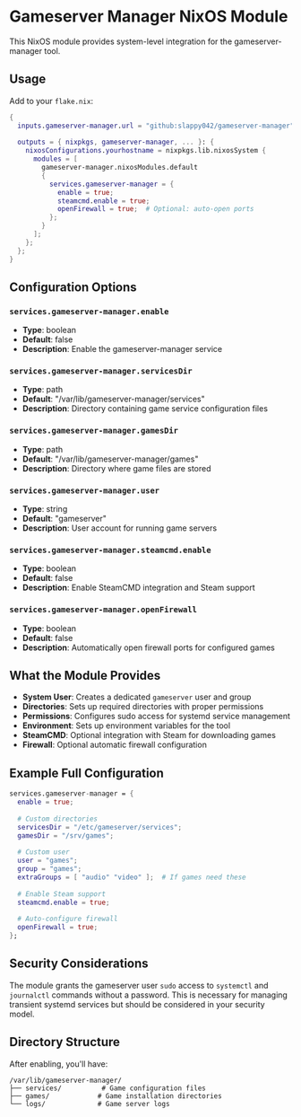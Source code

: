 # Gameserver Manager NixOS Module

This NixOS module provides system-level integration for the gameserver-manager tool.

## Usage

Add to your `flake.nix`:

```nix
{
  inputs.gameserver-manager.url = "github:slappy042/gameserver-manager";
  
  outputs = { nixpkgs, gameserver-manager, ... }: {
    nixosConfigurations.yourhostname = nixpkgs.lib.nixosSystem {
      modules = [
        gameserver-manager.nixosModules.default
        {
          services.gameserver-manager = {
            enable = true;
            steamcmd.enable = true;
            openFirewall = true;  # Optional: auto-open ports
          };
        }
      ];
    };
  };
}
```

## Configuration Options

### `services.gameserver-manager.enable`
- **Type**: boolean
- **Default**: false
- **Description**: Enable the gameserver-manager service

### `services.gameserver-manager.servicesDir`
- **Type**: path
- **Default**: "/var/lib/gameserver-manager/services"  
- **Description**: Directory containing game service configuration files

### `services.gameserver-manager.gamesDir`
- **Type**: path
- **Default**: "/var/lib/gameserver-manager/games"
- **Description**: Directory where game files are stored

### `services.gameserver-manager.user`
- **Type**: string
- **Default**: "gameserver"
- **Description**: User account for running game servers

### `services.gameserver-manager.steamcmd.enable`
- **Type**: boolean  
- **Default**: false
- **Description**: Enable SteamCMD integration and Steam support

### `services.gameserver-manager.openFirewall`
- **Type**: boolean
- **Default**: false
- **Description**: Automatically open firewall ports for configured games

## What the Module Provides

- **System User**: Creates a dedicated `gameserver` user and group
- **Directories**: Sets up required directories with proper permissions
- **Permissions**: Configures sudo access for systemd service management
- **Environment**: Sets up environment variables for the tool
- **SteamCMD**: Optional integration with Steam for downloading games
- **Firewall**: Optional automatic firewall configuration

## Example Full Configuration

```nix
services.gameserver-manager = {
  enable = true;
  
  # Custom directories
  servicesDir = "/etc/gameserver/services";
  gamesDir = "/srv/games";
  
  # Custom user
  user = "games";
  group = "games";
  extraGroups = [ "audio" "video" ];  # If games need these
  
  # Enable Steam support
  steamcmd.enable = true;
  
  # Auto-configure firewall
  openFirewall = true;
};
```

## Security Considerations

The module grants the gameserver user `sudo` access to `systemctl` and `journalctl` commands without a password. This is necessary for managing transient systemd services but should be considered in your security model.

## Directory Structure

After enabling, you'll have:

```
/var/lib/gameserver-manager/
├── services/          # Game configuration files
├── games/            # Game installation directories
└── logs/             # Game server logs
```
